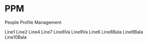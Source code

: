 PPM
===

People Profile Management

Line1
Line2
Line4
Line7
Line8Va
Line9Va
Line6
Line8Bala
Line9Bala
Line10Bala
